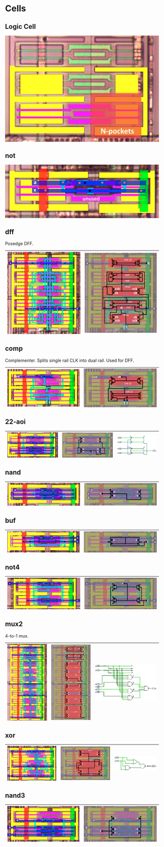 # Cells

## Logic Cell

![logic_cell.jpg](imgstore/logic_cell.jpg)

## not

![not_topo.jpg](imgstore/not_topo.jpg)

## dff

Posedge DFF.

|![dff_topo.jpg](imgstore/dff_topo.jpg)|![dff_tran.jpg](imgstore/dff_tran.jpg)|
|---|---|

## comp

Complementer. Splits single rail CLK into dual rail. Used for DFF.

|![comp_topo.jpg](imgstore/comp_topo.jpg)|![comp_tran.jpg](imgstore/comp_tran.jpg)|
|---|---|

## 22-aoi

|![22aoi_topo.jpg](imgstore/22aoi_topo.jpg)|![22aoi_tran.jpg](imgstore/22aoi_tran.jpg)|![22aoi_logisim.jpg](imgstore/22aoi_logisim.jpg)|
|---|---|---|

## nand

|![nand_topo.jpg](imgstore/nand_topo.jpg)|![nand_tran.jpg](imgstore/nand_tran.jpg)|
|---|---|

## buf

|![buf_topo.jpg](imgstore/buf_topo.jpg)|![buf_tran.jpg](imgstore/buf_tran.jpg)|
|---|---|

## not4

|![not4_topo.jpg](imgstore/not4_topo.jpg)|![not4_tran.jpg](imgstore/not4_tran.jpg)|
|---|---|

## mux2

4-to-1 mux.

|![mux2_topo.jpg](imgstore/mux2_topo.jpg)|![mux2_tran.jpg](imgstore/mux2_tran.jpg)|![mux2_logisim.jpg](imgstore/mux2_logisim.jpg)|
|---|---|---|

## xor

|![xor_topo.jpg](imgstore/xor_topo.jpg)|![xor_tran.jpg](imgstore/xor_tran.jpg)|![xor_logisim.jpg](imgstore/xor_logisim.jpg)|
|---|---|---|

## nand3

|![nand3_topo.jpg](imgstore/nand3_topo.jpg)|![nand3_tran.jpg](imgstore/nand3_tran.jpg)|
|---|---|
